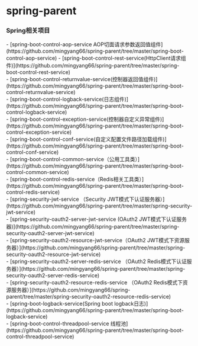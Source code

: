 # spring-parent
<h3>Spring相关项目</h3> 
- [spring-boot-control-aop-service AOP切面请求参数返回值组件](https://github.com/mingyang66/spring-parent/tree/master/spring-boot-control-aop-service)
- [spring-boot-control-rest-service(HttpClient请求组件)](https://github.com/mingyang66/spring-parent/tree/master/spring-boot-control-rest-service)<br/>
- [spring-boot-control-returnvalue-service(控制器返回值组件)](https://github.com/mingyang66/spring-parent/tree/master/spring-boot-control-returnvalue-service)<br/>
- [spring-boot-control-logback-service(日志组件)](https://github.com/mingyang66/spring-parent/tree/master/spring-boot-control-logback-service)<br/>
- [spring-boot-control-exception-service(控制器自定义异常组件)](https://github.com/mingyang66/spring-parent/tree/master/spring-boot-control-exception-service)<br/>
- [spring-boot-control-conf-service(自定义配置文件路径加载组件)](https://github.com/mingyang66/spring-parent/tree/master/spring-boot-control-conf-service)<br/>
- [spring-boot-control-common-service（公用工具类）](https://github.com/mingyang66/spring-parent/tree/master/spring-boot-control-common-service)<br/>
- [spring-boot-control-redis-service（Redis相关工具类）](https://github.com/mingyang66/spring-parent/tree/master/spring-boot-control-redis-service)<br/>
- [spring-security-jwt-service （Security JWT模式下认证服务器）](https://github.com/mingyang66/spring-parent/tree/master/spring-security-jwt-service)<br/>
- [spring-security-oauth2-server-jwt-service (OAuth2 JWT模式下认证服务器)](https://github.com/mingyang66/spring-parent/tree/master/spring-security-oauth2-server-jwt-service)<br/>
- [spring-security-oauth2-resource-jwt-service（OAuth2 JWT模式下资源服务器）](https://github.com/mingyang66/spring-parent/tree/master/spring-security-oauth2-resource-jwt-service)<br/>
- [spring-security-oauth2-server-redis-service （OAuth2 Redis模式下认证服务器）](https://github.com/mingyang66/spring-parent/tree/master/spring-security-oauth2-server-redis-service)<br/>
- [spring-security-oauth2-resource-redis-service （OAuth2 Redis模式下资源服务器）](https://github.com/mingyang66/spring-parent/tree/master/spring-security-oauth2-resource-redis-service)<br/>
- [spring-boot-logback-service(Spring boot logback日志)](https://github.com/mingyang66/spring-parent/tree/master/spring-boot-logback-service)<br/>
- [spring-boot-control-threadpool-service 线程池](https://github.com/mingyang66/spring-parent/tree/master/spring-boot-control-threadpool-service)